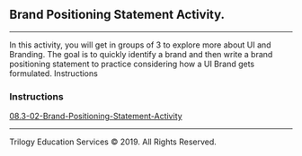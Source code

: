 ## Brand Positioning Statement Activity.

---

In this activity, you will get in groups of 3 to explore more about UI and Branding. The goal is to quickly identify a brand and then write a brand positioning statement to practice considering how a UI Brand gets formulated.
Instructions

### Instructions

[08.3-02-Brand-Positioning-Statement-Activity](https://docs.google.com/document/d/1-E8uQ-ijsqTBKGiohdmdJ-CBZOeCpYfW53iw3CO6lrk/edit?usp=sharing)


---

Trilogy Education Services © 2019. All Rights Reserved.
